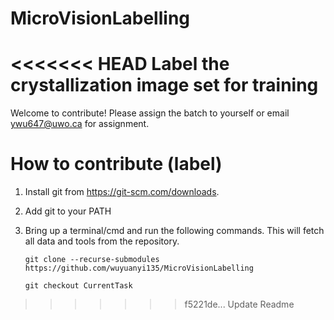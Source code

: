 # MicroVisionLabelling
<<<<<<< HEAD
Label the crystallization image set for training
=======
Welcome to contribute! 
Please assign the batch to yourself or email ywu647@uwo.ca for assignment.


# How to contribute (label)
1. Install git from https://git-scm.com/downloads.
2. Add git to your PATH
3. Bring up a terminal/cmd and run the following commands. This will fetch all data and tools from the repository.

    ```
    git clone --recurse-submodules https://github.com/wuyuanyi135/MicroVisionLabelling
    
    git checkout CurrentTask
    ```

>>>>>>> f5221de... Update Readme
